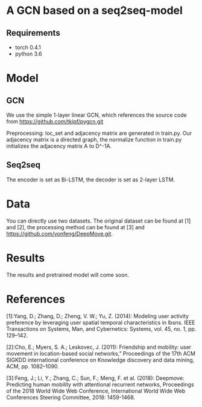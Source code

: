 # A GCN based on a seq2seq-model

## Requirements
* torch 0.4.1
* python 3.6

# Model
## GCN

We use the simple 1-layer linear GCN, which references the source code from https://github.com/tkipf/pygcn.git

Preprocessing: loc_set and adjacency matrix are generated in train.py.
Our adjacency matrix is a directed graph, the normalize function in train.py initializes the adjacency matrix A to D^-1A.

## Seq2seq

The encoder is set as Bi-LSTM, the decoder is set as 2-layer LSTM.

# Data
You can directly use two datasets. The original dataset can be found at [1] and [2], the processing method can be found at [3] and https://github.com/vonfeng/DeepMove.git.

# Results

The results and pretrained model will come soon.

# References
[1]:Yang, D.; Zhang, D.; Zheng, V. W.; Yu, Z. (2014): Modeling user activity preference by leveraging user spatial temporal characteristics in lbsns. IEEE Transactions on Systems, Man, and Cybernetics: Systems, vol. 45, no. 1, pp. 129–142.

[2]:Cho, E.; Myers, S. A.; Leskovec, J. (2011): Friendship and mobility: user movement in location-based social networks,” Proceedings of the 17th ACM SIGKDD international conference on Knowledge discovery and data mining, ACM, pp. 1082–1090.

[3]:Feng, J.; Li, Y.; Zhang, C.; Sun, F.; Meng, F. et al. (2018): Deepmove: Predicting human mobility with attentional recurrent networks, Proceedings of the 2018 World Wide Web Conference, International World Wide Web Conferences Steering Committee, 2018: 1459-1468.